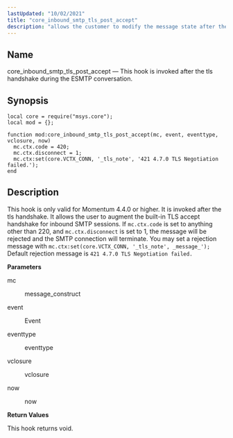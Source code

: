 ```yaml
---
lastUpdated: "10/02/2021"
title: "core_inbound_smtp_tls_post_accept"
description: "allows the customer to modify the message state after the tls handshake."
---
```


<a name="core_inbound_smtp_tls_post_accept"></a> 
## Name

core_inbound_smtp_tls_post_accept — This hook is invoked after the tls handshake during the ESMTP conversation.

## Synopsis

```
local core = require("msys.core");
local mod = {};

function mod:core_inbound_smtp_tls_post_accept(mc, event, eventtype, vclosure, now)
  mc.ctx.code = 420;
  mc.ctx.disconnect = 1;
  mc.ctx:set(core.VCTX_CONN, '_tls_note', '421 4.7.0 TLS Negotiation failed.');
end
```

<a name="idp7749872"></a> 
## Description

This hook is only valid for Momentum 4.4.0 or higher. It is invoked after the tls handshake. It allows the user to augment the built-in TLS accept
handshake for inbound SMTP sessions.
If `mc.ctx.code` is set to anything other than 220, and `mc.ctx.disconnect` is set to 1, the message will be rejected and the SMTP connection will terminate. You may set a rejection message with `mc.ctx:set(core.VCTX_CONN, '_tls_note', _message_');` Default rejection message is `421 4.7.0 TLS Negotiation failed.` 


**<a name="idp4353216"></a> Parameters**

<dl class="variablelist">

<dt>mc</dt>

<dd>

message_construct

</dd>

<dt>event</dt>

<dd>

Event

</dd>

<dt>eventtype</dt>

<dd>

eventtype

</dd>

<dt>vclosure</dt>

<dd>

vclosure

</dd>

<dt>now</dt>

<dd>

now

</dd>

</dl>

**<a name="idp7214768"></a> Return Values**

This hook returns void.


<a name="idp6943328"></a> 
